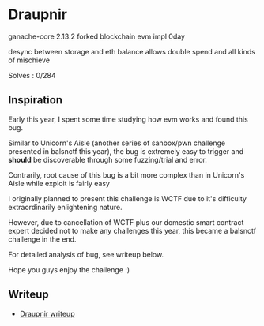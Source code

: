 # Draupnir

ganache-core 2.13.2 forked blockchain evm impl 0day 

desync between storage and eth balance allows double spend and all kinds of mischieve

Solves : 0/284

## Inspiration

Early this year, I spent some time studying how evm works and found this bug.

Similar to Unicorn's Aisle (another series of sanbox/pwn challenge presented in balsnctf this year), the bug is extremely easy to trigger and **should** be discoverable through some fuzzing/trial and error.

Contrarily, root cause of this bug is a bit more complex than in Unicorn's Aisle while exploit is fairly easy

I originally planned to present this challenge is WCTF due to it's difficulty extraordinarily enlightening nature.

However, due to cancellation of WCTF plus our domestic smart contract expert decided not to make any challenges this year, this became a balsnctf challenge in the end.

For detailed analysis of bug, see writeup below.

Hope you guys enjoy the challenge :)

## Writeup

* [Draupnir writeup](Draupnir.pdf)

